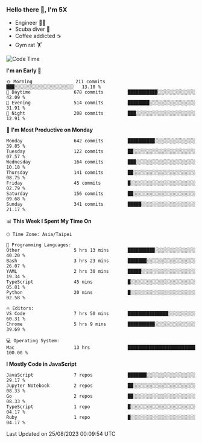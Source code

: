 ### Hello there 👋, I'm 5X

* Engineer 👨‍💻
* Scuba diver 🤿
* Coffee addicted ☕️
* Gym rat 🏋️

<!--START_SECTION:waka-->
![Code Time](http://img.shields.io/badge/Code%20Time-474%20hrs%2012%20mins-blue)

**I'm an Early 🐤** 

```text
🌞 Morning                211 commits         ███░░░░░░░░░░░░░░░░░░░░░░   13.10 % 
🌆 Daytime                678 commits         ███████████░░░░░░░░░░░░░░   42.09 % 
🌃 Evening                514 commits         ████████░░░░░░░░░░░░░░░░░   31.91 % 
🌙 Night                  208 commits         ███░░░░░░░░░░░░░░░░░░░░░░   12.91 % 
```
📅 **I'm Most Productive on Monday** 

```text
Monday                   642 commits         ██████████░░░░░░░░░░░░░░░   39.85 % 
Tuesday                  122 commits         ██░░░░░░░░░░░░░░░░░░░░░░░   07.57 % 
Wednesday                164 commits         ███░░░░░░░░░░░░░░░░░░░░░░   10.18 % 
Thursday                 141 commits         ██░░░░░░░░░░░░░░░░░░░░░░░   08.75 % 
Friday                   45 commits          █░░░░░░░░░░░░░░░░░░░░░░░░   02.79 % 
Saturday                 156 commits         ██░░░░░░░░░░░░░░░░░░░░░░░   09.68 % 
Sunday                   341 commits         █████░░░░░░░░░░░░░░░░░░░░   21.17 % 
```


📊 **This Week I Spent My Time On** 

```text
🕑︎ Time Zone: Asia/Taipei

💬 Programming Languages: 
Other                    5 hrs 13 mins       ██████████░░░░░░░░░░░░░░░   40.20 % 
Bash                     3 hrs 23 mins       ███████░░░░░░░░░░░░░░░░░░   26.07 % 
YAML                     2 hrs 30 mins       █████░░░░░░░░░░░░░░░░░░░░   19.34 % 
TypeScript               45 mins             █░░░░░░░░░░░░░░░░░░░░░░░░   05.81 % 
Python                   20 mins             █░░░░░░░░░░░░░░░░░░░░░░░░   02.58 % 

🔥 Editors: 
VS Code                  7 hrs 50 mins       ███████████████░░░░░░░░░░   60.31 % 
Chrome                   5 hrs 9 mins        ██████████░░░░░░░░░░░░░░░   39.69 % 

💻 Operating System: 
Mac                      13 hrs              █████████████████████████   100.00 % 
```

**I Mostly Code in JavaScript** 

```text
JavaScript               7 repos             ███████░░░░░░░░░░░░░░░░░░   29.17 % 
Jupyter Notebook         2 repos             ██░░░░░░░░░░░░░░░░░░░░░░░   08.33 % 
Go                       2 repos             ██░░░░░░░░░░░░░░░░░░░░░░░   08.33 % 
TypeScript               1 repo              █░░░░░░░░░░░░░░░░░░░░░░░░   04.17 % 
Ruby                     1 repo              █░░░░░░░░░░░░░░░░░░░░░░░░   04.17 % 
```




 Last Updated on 25/08/2023 00:09:54 UTC
<!--END_SECTION:waka-->
